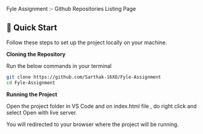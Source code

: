 Fyle Assignment :- Github Repositories Listing Page


## <a name="quick-start">🤸 Quick Start</a>

Follow these steps to set up the project locally on your machine.
  
**Cloning the Repository**

Run the below commands in your terminal

```bash
git clone https://github.com/Sarthak-16XO/Fyle-Assignment
cd Fyle-Assignment
```

**Running the Project**

Open the project folder in VS Code and on index.html file , do right click and select Open with live server.

You will redirected to your browser where the project will be running.
